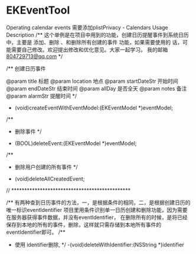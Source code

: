 # EKEventTool
Operating calendar events
需要添加plistPrivacy - Calendars Usage Description
/**
这个单例是在项目中用到的功能，创建日历提醒事件到系统日历中，主要是 添加、删除 、和删除所有创建的事件 功能，如果需要使用的
话，可能需要自己修改。欢迎提出修改和优化意见。大家一起学习。
我的邮箱 804729713@qq.com
*/



/**
 创建日历事件

 @param title 标题
 @param location 地点
 @param startDateStr 开始时间
 @param endDateStr 结束时间
 @param allDay 是否全天
 @param notes 备注
 @param alarmStr 提醒时间
 */
- (void)createEventWithEventModel:(EKEventModel *)eventModel;

/**
 *  删除事件
 */
- (BOOL)deleteEvent:(EKEventModel *)eventModel;

/**
 *  删除用户创建的所有事件
 */
- (void)deleteAllCreatedEvent;


 //    **********************************************
 
/**
  有两种查到日历事件的方法，一，是根据条件的相同，二，是根据创建日历的唯一标识eventIdentifier
  项目里用条件识别单一日历创建和删除功能，因为需要在服务器获得事件数据，并没有eventIdentifier，
  在删除所有的时候，是将已经保存到本地的所有的事件，删除，这样就只需存储到本地所有事件的eventIdentifier即可。
/**
 *  使用 identifier删除,
 */
-(void)deleteWithIdentifier:(NSString *)identifier 


